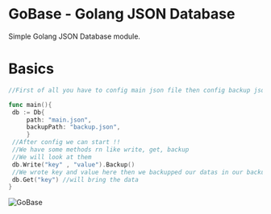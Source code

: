 # GoBase - Golang JSON Database
Simple Golang JSON Database module.

# Basics
```go
//First of all you have to config main json file then config backup json file. Backup is important you will see.

func main(){
 db := Db{
     path: "main.json",
     backupPath: "backup.json",
     }
 //After config we can start !!
 //We have some methods rn like write, get, backup
 //We will look at them
 db.Write("key" , "value").Backup()
 //We wrote key and value here then we backupped our datas in our backup file. Dont forget to use backup.
 db.Get("key") //will bring the data 
}
```

![GoBase](https://i.pinimg.com/736x/17/34/a1/1734a186f94861a66e11f4d3c1677ee8.jpg)

